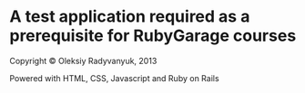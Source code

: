 # A test application required as a prerequisite for RubyGarage courses

Copyright © Oleksiy Radyvanyuk, 2013

Powered with HTML, CSS, Javascript and Ruby on Rails

